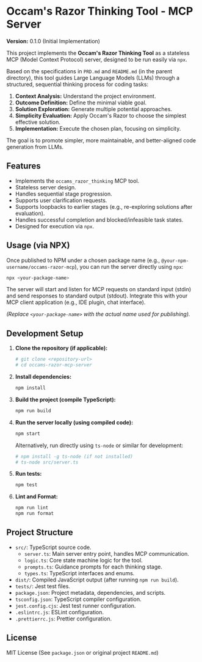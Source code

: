 # Occam's Razor Thinking Tool - MCP Server

**Version:** 0.1.0 (Initial Implementation)

This project implements the **Occam's Razor Thinking Tool** as a stateless MCP (Model Context Protocol) server, designed to be run easily via `npx`.

Based on the specifications in `PRD.md` and `README.md` (in the parent directory), this tool guides Large Language Models (LLMs) through a structured, sequential thinking process for coding tasks:

1.  **Context Analysis:** Understand the project environment.
2.  **Outcome Definition:** Define the minimal viable goal.
3.  **Solution Exploration:** Generate multiple potential approaches.
4.  **Simplicity Evaluation:** Apply Occam's Razor to choose the simplest effective solution.
5.  **Implementation:** Execute the chosen plan, focusing on simplicity.

The goal is to promote simpler, more maintainable, and better-aligned code generation from LLMs.

## Features

*   Implements the `occams_razor_thinking` MCP tool.
*   Stateless server design.
*   Handles sequential stage progression.
*   Supports user clarification requests.
*   Supports loopbacks to earlier stages (e.g., re-exploring solutions after evaluation).
*   Handles successful completion and blocked/infeasible task states.
*   Designed for execution via `npx`.

## Usage (via NPX)

Once published to NPM under a chosen package name (e.g., `@your-npm-username/occams-razor-mcp`), you can run the server directly using `npx`:

```bash
npx <your-package-name>
```

The server will start and listen for MCP requests on standard input (stdin) and send responses to standard output (stdout). Integrate this with your MCP client application (e.g., IDE plugin, chat interface).

*(Replace `<your-package-name>` with the actual name used for publishing).*

## Development Setup

1.  **Clone the repository (if applicable):**
    ```bash
    # git clone <repository-url>
    # cd occams-razor-mcp-server
    ```
2.  **Install dependencies:**
    ```bash
    npm install
    ```
3.  **Build the project (compile TypeScript):**
    ```bash
    npm run build
    ```
4.  **Run the server locally (using compiled code):**
    ```bash
    npm start
    ```
    Alternatively, run directly using `ts-node` or similar for development:
    ```bash
    # npm install -g ts-node (if not installed)
    # ts-node src/server.ts
    ```
5.  **Run tests:**
    ```bash
    npm test
    ```
6.  **Lint and Format:**
    ```bash
    npm run lint
    npm run format
    ```

## Project Structure

*   `src/`: TypeScript source code.
    *   `server.ts`: Main server entry point, handles MCP communication.
    *   `logic.ts`: Core state machine logic for the tool.
    *   `prompts.ts`: Guidance prompts for each thinking stage.
    *   `types.ts`: TypeScript interfaces and enums.
*   `dist/`: Compiled JavaScript output (after running `npm run build`).
*   `tests/`: Jest test files.
*   `package.json`: Project metadata, dependencies, and scripts.
*   `tsconfig.json`: TypeScript compiler configuration.
*   `jest.config.cjs`: Jest test runner configuration.
*   `.eslintrc.js`: ESLint configuration.
*   `.prettierrc.js`: Prettier configuration.

## License

MIT License (See `package.json` or original project `README.md`)